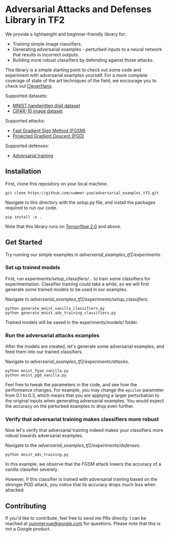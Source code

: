 # Adversarial Attacks and Defenses Library in TF2

We provide a lightweight and beginner-friendly library for:
- Training simple image classifiers.
- Generating adversarial examples - perturbed inputs to a neural network that
results in incorrect outputs.
- Building more robust classifiers by defending against those attacks.

This library is a simple starting point to check out some code and experiment
with adversarial examples yourself. For a more complete coverage of state of
the art techniques of the field, we encourage you to check out [CleverHans](https://github.com/tensorflow/cleverhans).

Supported datasets:
- [MNIST handwritten digit dataset](http://yann.lecun.com/exdb/mnist/)
- [CIFAR-10 image dataset](https://www.cs.toronto.edu/~kriz/cifar.html)

Supported attacks:
- [Fast Gradient Sign Method (FGSM)](https://arxiv.org/pdf/1412.6572.pdf)
- [Projected Gradient Descent (PGD)](https://arxiv.org/pdf/1706.06083.pdf)

Supported defenses:
- [Adversarial training](https://arxiv.org/pdf/1412.6572.pdf)

## Installation

First, clone this repository on your local machine.
```
git clone https://github.com/summer-yue/adversarial_examples_tf2.git
```

Navigate to this directory with the *setup.py* file, and install the packages
required to run our code.
```
pip install -e .
```
Note that this library runs on [Tensorflow 2.0](https://www.tensorflow.org/) and
above.

## Get Started

Try running our simple examples in *adversarial_examples_tf2/experiments*.

### Set up trained models

First, run *experiments/setup_classifiers/...* to train some classifiers for
experimentation. Classifier training could take a while, so we will first
generate some trained models to be used in our examples.

Navigate to *adversarial_examples_tf2/experiments/setup_classifiers*.

```
python generate_mnist_vanilla_classifiers.py
python generate_mnist_adv_training_classifiers.py
```

Trained models will be saved in the experiments/models/ folder.

### Run the adversarial attacks examples

After the models are created, let's generate some adversarial examples,
and feed them into our trained classifiers.

Navigate to *adversarial_examples_tf2/experiments/attacks*.

```
python mnist_fgsm_vanilla.py
python mnist_pgd_vanilla.py
```

Feel free to tweak the parameters in the code, and see how the performance
changes. For example, you may change the `epsilon` parameter from 0.1 to 0.3,
which means that you are applying a larger perturbation to the original inputs
when generating adversarial examples. You would expect the accuracy on the
perturbed examples to drop even further.

### Verify that adversarial training makes classifiers more robust

Now let's verify that adversarial training indeed makes your classifiers more
robust towards adversarial examples.

Navigate to the *adversarial_examples_tf2/experiments/defenses*.
```
python mnist_adv_training.py
```

In this example, we observe that the FGSM attack lowers the accuracy of a
vanilla classifier severely.

However, if this classifier is trained with adversarial training based on the
stronger PGD attack, you notice that its accuracy drops much less when attacked.

## Contributing
If you'd like to contribute, feel free to send me PRs directly. I can be reached
at summeryue@google.com for questions. Please note that this is not a Google
product.
